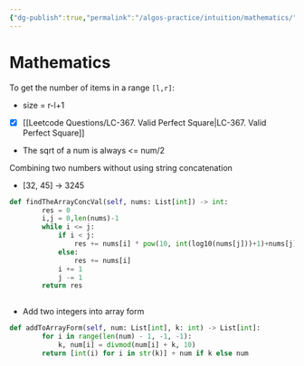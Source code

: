 ```yaml
---
{"dg-publish":true,"permalink":"/algos-practice/intuition/mathematics/"}
---
```


# Mathematics

To get the number of items in a range ``[l,r]``: 
- size = r-l+1

- [x] [[Leetcode Questions/LC-367. Valid Perfect Square\|LC-367. Valid Perfect Square]] 
- The sqrt of a num is always <= num/2

Combining two numbers without using string concatenation
- [32, 45] -> 3245
```python
def findTheArrayConcVal(self, nums: List[int]) -> int:
        res = 0
        i,j = 0,len(nums)-1
        while i <= j:
            if i < j:
                res += nums[i] * pow(10, int(log10(nums[j]))+1)+nums[j]
            else:
                res += nums[i]
            i += 1
            j -= 1
        return res
            
```

- Add two integers into array form
```python
def addToArrayForm(self, num: List[int], k: int) -> List[int]:
        for i in range(len(num) - 1, -1, -1):
            k, num[i] = divmod(num[i] + k, 10)
        return [int(i) for i in str(k)] + num if k else num
```